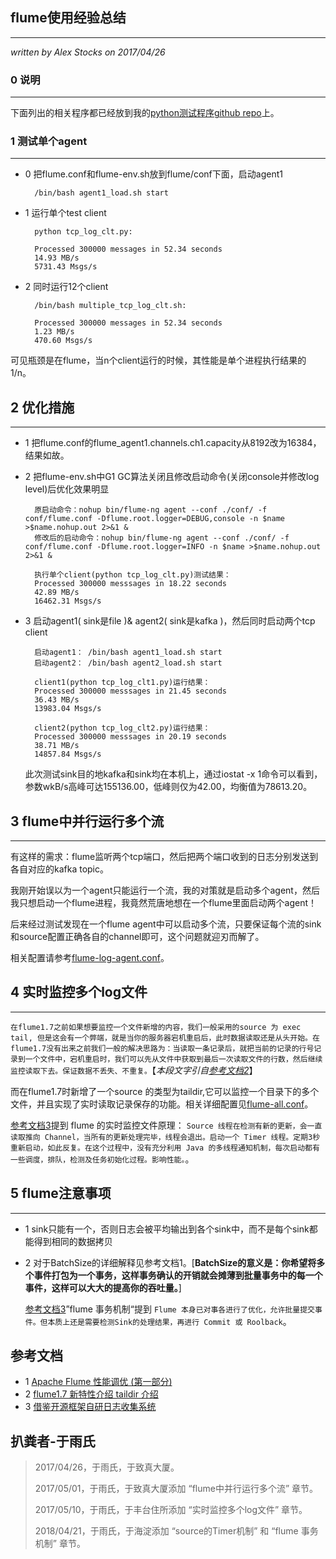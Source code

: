 ## flume使用经验总结 ##
---
*written by Alex Stocks on 2017/04/26*


### 0 说明 ###
---
下面列出的相关程序都已经放到我的[python测试程序github repo](https://github.com/alexstocks/python-practice/tree/master/mysql_redis_es_flume/flume)上。

### 1 测试单个agent ###
---

- 0 把flume.conf和flume-env.sh放到flume/conf下面，启动agent1

		/bin/bash agent1_load.sh start

- 1 运行单个test client
	
	 	python tcp_log_clt.py:
	 	
		Processed 300000 messages in 52.34 seconds
		14.93 MB/s
		5731.43 Msgs/s

- 2 同时运行12个client   
	
		/bin/bash multiple_tcp_log_clt.sh:
		
		Processed 300000 messages in 52.34 seconds
		1.23 MB/s
		470.60 Msgs/s

可见瓶颈是在flume，当n个client运行的时候，其性能是单个进程执行结果的1/n。

## 2 优化措施 ##
---

- 1 把flume.conf的flume_agent1.channels.ch1.capacity从8192改为16384，结果如故。

- 2 把flume-env.sh中G1 GC算法关闭且修改启动命令(关闭console并修改log level)后优化效果明显

	    原启动命令：nohup bin/flume-ng agent --conf ./conf/ -f conf/flume.conf -Dflume.root.logger=DEBUG,console -n $name >$name.nohup.out 2>&1 &
	    修改后的启动命令：nohup bin/flume-ng agent --conf ./conf/ -f conf/flume.conf -Dflume.root.logger=INFO -n $name >$name.nohup.out 2>&1 &
	    
	    执行单个client(python tcp_log_clt.py)测试结果：
	    Processed 300000 messsages in 18.22 seconds
	    42.89 MB/s
	    16462.31 Msgs/s

- 3 启动agent1( sink是file )& agent2( sink是kafka )，然后同时启动两个tcp client

		启动agent1： /bin/bash agent1_load.sh start
		启动agent2： /bin/bash agent2_load.sh start
	
	    client1(python tcp_log_clt1.py)运行结果：
	    Processed 300000 messsages in 21.45 seconds
	    36.43 MB/s
	    13983.04 Msgs/s
	    
	    client2(python tcp_log_clt2.py)运行结果：
	    Processed 300000 messsages in 20.19 seconds
	    38.71 MB/s
	    14857.84 Msgs/s

   此次测试sink目的地kafka和sink均在本机上，通过iostat -x 1命令可以看到，参数wkB/s高峰可达155136.00，低峰则仅为42.00，均衡值为78613.20。
  

## 3 flume中并行运行多个流 ##
---

有这样的需求：flume监听两个tcp端口，然后把两个端口收到的日志分别发送到各自对应的kafka topic。

我刚开始误以为一个agent只能运行一个流，我的对策就是启动多个agent，然后我只想启动一个flume进程，我竟然荒唐地想在一个flume里面启动两个agent！

后来经过测试发现在一个flume agent中可以启动多个流，只要保证每个流的sink和source配置正确各自的channel即可，这个问题就迎刃而解了。

相关配置请参考[flume-log-agent.conf](https://github.com/alexstocks/python-practice/blob/master/mysql_redis_es_flume/flume/flume_log_agent.conf)。

## 4 实时监控多个log文件 ##
---

`在flume1.7之前如果想要监控一个文件新增的内容，我们一般采用的source 为 exec tail, 但是这会有一个弊端，就是当你的服务器宕机重启后，此时数据读取还是从头开始。在flume1.7没有出来之前我们一般的解决思路为：当读取一条记录后，就把当前的记录的行号记录到一个文件中，宕机重启时，我们可以先从文件中获取到最后一次读取文件的行数，然后继续监控读取下去。保证数据不丢失、不重复。`【*本段文字引自[参考文档2](https://my.oschina.net/u/1780960/blog/793783)*】

而在flume1.7时新增了一个source 的类型为taildir,它可以监控一个目录下的多个文件，并且实现了实时读取记录保存的功能。相关详细配置见[flume-all.conf](https://github.com/alexstocks/python-practice/blob/master/mysql_redis_es_flume/flume/flume-all.conf)。

[参考文档3](http://www.freebuf.com/sectool/168471.html)提到 flume 的实时监控文件原理：	`Source 线程在检测有新的更新，会一直读取推向 Channel，当所有的更新处理完毕，线程会退出。启动一个 Timer 线程。定期3秒重新启动，如此反复。在这个过程中，没有充分利用 Java 的多线程通知机制，每次启动都有一些调度，排队，检测及任务初始化过程。影响性能。`。

## 5 flume注意事项 ##
---

- 1 sink只能有一个，否则日志会被平均输出到各个sink中，而不是每个sink都能得到相同的数据拷贝
- 2 对于BatchSize的详细解释见参考文档1。[**BatchSize的意义是：你希望将多个事件打包为一个事务，这样事务确认的开销就会摊薄到批量事务中的每一个事件，这样可以大大的提高你的吞吐量。**]

	[参考文档3](http://www.freebuf.com/sectool/168471.html)”flume 事务机制“提到 `Flume 本身已对事各进行了优化，允许批量提交事件。但本质上还是需要检测Sink的处理结果，再进行 Commit 或 Roolback`。

## 参考文档 ##

- 1 [Apache Flume 性能调优 (第一部分)](http://myg0u.com/hadoop/2016/05/04/flume-performance-tuning-part-1.html)
- 2 [flume1.7 新特性介绍 taildir 介绍](https://my.oschina.net/u/1780960/blog/793783)
- 3 [借鉴开源框架自研日志收集系统](http://www.freebuf.com/sectool/168471.html)

## 扒粪者-于雨氏 ##

> 2017/04/26，于雨氏，于致真大厦。
> 
> 2017/05/01，于雨氏，于致真大厦添加 “flume中并行运行多个流” 章节。
> 
> 2017/05/10，于雨氏，于丰台住所添加 “实时监控多个log文件” 章节。
> 
> 2018/04/21，于雨氏，于海淀添加 “source的Timer机制” 和 “flume 事务机制” 章节。

